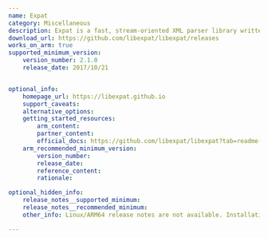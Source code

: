 ```yaml
---
name: Expat
category: Miscellaneous
description: Expat is a fast, stream-oriented XML parser library written in C. It efficiently parses XML data in a forward-only manner, making it ideal for embedded systems and high-performance applications.
download_url: https://github.com/libexpat/libexpat/releases
works_on_arm: true
supported_minimum_version:
    version_number: 2.1.0
    release_date: 2017/10/21


optional_info:
    homepage_url: https://libexpat.github.io
    support_caveats:
    alternative_options:
    getting_started_resources:
        arm_content: 
        partner_content: 
        official_docs: https://github.com/libexpat/libexpat?tab=readme-ov-file#building-from-a-git-clone
    arm_recommended_minimum_version:
        version_number:
        release_date:
        reference_content:
        rationale: 

optional_hidden_info:
    release_notes__supported_minimum: 
    release_notes__recommended_minimum:
    other_info: Linux/ARM64 release notes are not available. Installation and testing are done using tar archive [2.1.0](https://github.com/libexpat/libexpat/releases/tag/R_2_1_0). 

---
```

